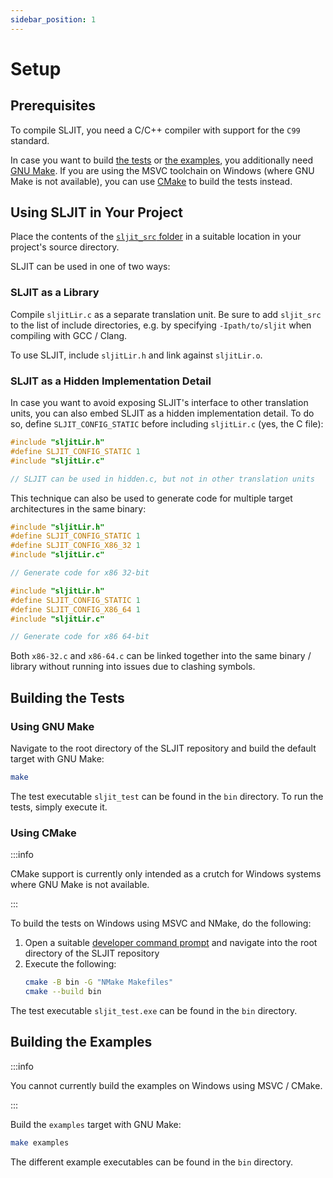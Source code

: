 ```yaml
---
sidebar_position: 1
---
```


# Setup

## Prerequisites

To compile SLJIT, you need a C/C++ compiler with support for the `C99` standard.

In case you want to build [the tests](#building-the-tests) or [the examples](#building-the-examples), you additionally need [GNU Make](https://www.gnu.org/software/make/). If you are using the MSVC toolchain on Windows (where GNU Make is not available), you can use [CMake](https://cmake.org/) to build the tests instead.

## Using SLJIT in Your Project

Place the contents of the [`sljit_src` folder](https://github.com/zherczeg/sljit/tree/master/sljit_src) in a suitable location in your project's source directory.

SLJIT can be used in one of two ways:

### SLJIT as a Library

Compile `sljitLir.c` as a separate translation unit. Be sure to add `sljit_src` to the list of include directories, e.g. by specifying `-Ipath/to/sljit` when compiling with GCC / Clang.

To use SLJIT, include `sljitLir.h` and link against `sljitLir.o`.

### SLJIT as a Hidden Implementation Detail

In case you want to avoid exposing SLJIT's interface to other translation units, you can also embed SLJIT as a hidden implementation detail. To do so, define `SLJIT_CONFIG_STATIC` before including `sljitLir.c` (yes, the C file):

```c title="hidden.c"
#include "sljitLir.h"
#define SLJIT_CONFIG_STATIC 1
#include "sljitLir.c"

// SLJIT can be used in hidden.c, but not in other translation units
```

This technique can also be used to generate code for multiple target architectures in the same binary:

```c title="x86-32.c"
#include "sljitLir.h"
#define SLJIT_CONFIG_STATIC 1
#define SLJIT_CONFIG_X86_32 1
#include "sljitLir.c"

// Generate code for x86 32-bit
```

```c title="x86-64.c"
#include "sljitLir.h"
#define SLJIT_CONFIG_STATIC 1
#define SLJIT_CONFIG_X86_64 1
#include "sljitLir.c"

// Generate code for x86 64-bit
```

Both `x86-32.c` and `x86-64.c` can be linked together into the same binary / library without running into issues due to clashing symbols.

## Building the Tests

### Using GNU Make

Navigate to the root directory of the SLJIT repository and build the default target with GNU Make:

```bash
make
```

The test executable `sljit_test` can be found in the `bin` directory. To run the tests, simply execute it.

### Using CMake

:::info

CMake support is currently only intended as a crutch for Windows systems where GNU Make is not available.

:::

To build the tests on Windows using MSVC and NMake, do the following:

1. Open a suitable [developer command prompt](https://learn.microsoft.com/en-us/visualstudio/ide/reference/command-prompt-powershell?view=vs-2022) and navigate into the root directory of the SLJIT repository
2. Execute the following:
    ```bash
    cmake -B bin -G "NMake Makefiles"
    cmake --build bin
    ```

The test executable `sljit_test.exe` can be found in the `bin` directory.

## Building the Examples

:::info

You cannot currently build the examples on Windows using MSVC / CMake.

:::

Build the `examples` target with GNU Make:

```bash
make examples
```

The different example executables can be found in the `bin` directory.
